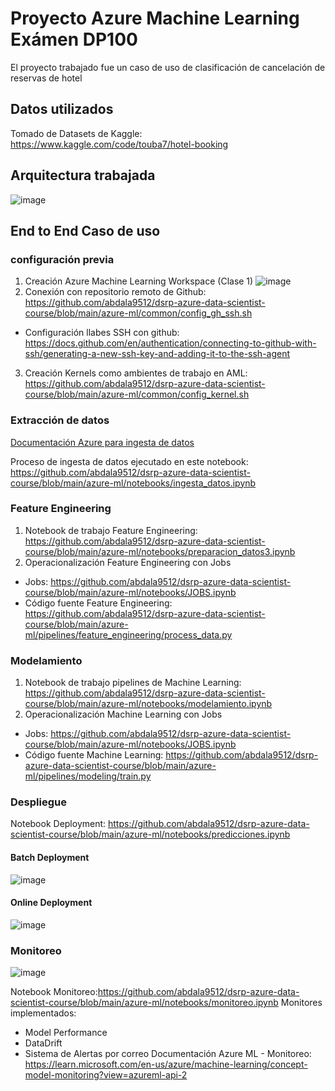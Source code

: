 # Proyecto Azure Machine Learning Exámen DP100

El proyecto trabajado fue un caso de uso de clasificación de cancelación de reservas de hotel

## Datos utilizados 

Tomado de Datasets de Kaggle: https://www.kaggle.com/code/touba7/hotel-booking

## Arquitectura trabajada

![image](https://github.com/user-attachments/assets/9cc27657-bd9e-4622-9a97-8659ccd844ad)

## End to End Caso de uso

### configuración previa

1. Creación Azure Machine Learning Workspace (Clase 1)
![image](https://github.com/user-attachments/assets/60d0f6b8-8b51-4338-852e-65def56c3df6)
2. Conexión con repositorio remoto de Github: https://github.com/abdala9512/dsrp-azure-data-scientist-course/blob/main/azure-ml/common/config_gh_ssh.sh
  - Configuración llabes SSH con github: https://docs.github.com/en/authentication/connecting-to-github-with-ssh/generating-a-new-ssh-key-and-adding-it-to-the-ssh-agent
3. Creación Kernels como ambientes de trabajo en AML: https://github.com/abdala9512/dsrp-azure-data-scientist-course/blob/main/azure-ml/common/config_kernel.sh

### Extracción de datos

[Documentación Azure para ingesta de datos](https://learn.microsoft.com/en-us/azure/machine-learning/how-to-datastore?view=azureml-api-2&tabs=sdk-identity-based-access%2Csdk-adls-identity-access%2Csdk-azfiles-accountkey%2Csdk-adlsgen1-identity-access%2Csdk-onelake-identity-access)

Proceso de ingesta de datos ejecutado en este notebook: https://github.com/abdala9512/dsrp-azure-data-scientist-course/blob/main/azure-ml/notebooks/ingesta_datos.ipynb

### Feature Engineering
1. Notebook de trabajo Feature Engineering: https://github.com/abdala9512/dsrp-azure-data-scientist-course/blob/main/azure-ml/notebooks/preparacion_datos3.ipynb
2. Operacionalización Feature Engineering con Jobs
  - Jobs: https://github.com/abdala9512/dsrp-azure-data-scientist-course/blob/main/azure-ml/notebooks/JOBS.ipynb
  - Código fuente Feature Engineering: https://github.com/abdala9512/dsrp-azure-data-scientist-course/blob/main/azure-ml/pipelines/feature_engineering/process_data.py

### Modelamiento
1. Notebook de trabajo pipelines de Machine Learning: https://github.com/abdala9512/dsrp-azure-data-scientist-course/blob/main/azure-ml/notebooks/modelamiento.ipynb
2. Operacionalización Machine Learning con Jobs
  - Jobs: https://github.com/abdala9512/dsrp-azure-data-scientist-course/blob/main/azure-ml/notebooks/JOBS.ipynb
  - Código fuente Machine Learning: https://github.com/abdala9512/dsrp-azure-data-scientist-course/blob/main/azure-ml/pipelines/modeling/train.py
### Despliegue

Notebook Deployment: https://github.com/abdala9512/dsrp-azure-data-scientist-course/blob/main/azure-ml/notebooks/predicciones.ipynb

#### Batch Deployment
![image](https://github.com/user-attachments/assets/af392082-c481-4907-b5f4-219273ab06e7)

#### Online Deployment
![image](https://github.com/user-attachments/assets/0db1e1bc-c711-4f78-a0dc-64a7919c6a1d)


### Monitoreo
![image](https://github.com/user-attachments/assets/6b70785a-8512-454e-a9b8-33b4280889d5)

Notebook Monitoreo:https://github.com/abdala9512/dsrp-azure-data-scientist-course/blob/main/azure-ml/notebooks/monitoreo.ipynb
Monitores implementados:
- Model Performance
- DataDrift
- Sistema de Alertas por correo
Documentación Azure ML - Monitoreo: https://learn.microsoft.com/en-us/azure/machine-learning/concept-model-monitoring?view=azureml-api-2

